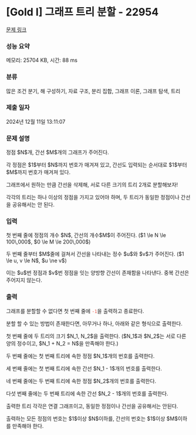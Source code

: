 # [Gold I] 그래프 트리 분할 - 22954 

[문제 링크](https://www.acmicpc.net/problem/22954) 

### 성능 요약

메모리: 25704 KB, 시간: 88 ms

### 분류

많은 조건 분기, 해 구성하기, 자료 구조, 분리 집합, 그래프 이론, 그래프 탐색, 트리

### 제출 일자

2024년 12월 11일 13:11:07

### 문제 설명

<p>정점 $N$개, 간선 $M$개의 그래프가 주어진다.</p>

<p>각 정점은 $1$부터 $N$까지 번호가 매겨져 있고, 간선도 입력되는 순서대로 $1$부터 $M$까지 번호가 매겨져 있다.</p>

<p>그래프에서 원하는 만큼 간선을 삭제해, 서로 다른 크기의 트리 2개로 분할해보자!</p>

<p>각각의 트리는 하나 이상의 정점을 가지고 있어야 하며, 두 트리가 동일한 정점이나 간선을 공유해서는 안 된다.</p>

### 입력 

 <p>첫 번째 줄에 정점의 개수 $N$, 간선의 개수$M$이 주어진다. ($1 \le N \le 100\,000$, $0 \le M \le 200\,000$)</p>

<p>두 번째 줄부터 $M$줄에 걸쳐서 간선을 나타내는 정수 $u$와 $v$가 주어진다. ($1 \le u, v \le N$, $u \ne v$)</p>

<p>이는 $u$번 정점과 $v$번 정점을 잇는 양방향 간선이 존재함을 나타낸다. 중복 간선은 주어지지 않는다.</p>

<p> </p>

### 출력 

 <p>그래프를 분할할 수 없다면 첫 번째 줄에 <code><span style="color:#e74c3c;">-1</span></code>을 출력하고 종료한다.</p>

<p>분할 할 수 있는 방법이 존재한다면, 아무거나 하나, 아래와 같은 형식으로 출력한다.</p>

<p>첫 번째 줄에 두 트리의 크기 $N_1, N_2$을 출력한다. ($N_1$과 $N_2$는 서로 다른 양의 정수이고, $N_1 + N_2 = N$을 만족해야 한다.)</p>

<p>두 번째 줄에는 첫 번째 트리에 속한 정점 $N_1$개의 번호를 출력한다.</p>

<p>세 번째 줄에는 첫 번째 트리에 속한 간선 $N_1 - 1$개의 번호를 출력한다.</p>

<p>네 번째 줄에는 두 번째 트리에 속한 정점 $N_2$개의 번호를 출력한다.</p>

<p>다섯 번째 줄에는 두 번째 트리에 속한 간선 $N_2 - 1$개의 번호를 출력한다.</p>

<p>출력한 트리 각각은 연결 그래프이고, 동일한 정점이나 간선을 공유해서는 안된다.</p>

<p>출력하는 모든 정점의 번호는 $1$이상 $N$이하를, 간선의 번호는 $1$이상 $M$이하를 만족해야 한다.</p>

